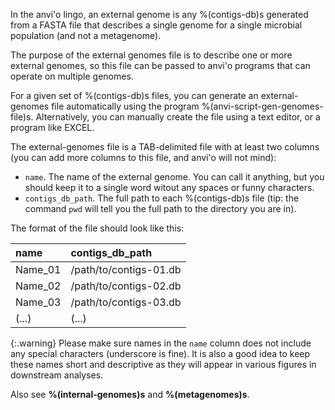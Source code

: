 In the anvi'o lingo, an external genome is any %(contigs-db)s generated from a FASTA file that describes a single genome for a single microbial population (and not a metagenome).

The purpose of the external genomes file is to describe one or more external genomes, so this file can be passed to anvi'o programs that can operate on multiple genomes.

For a given set of %(contigs-db)s files, you can generate an external-genomes file automatically using the program %(anvi-script-gen-genomes-file)s. Alternatively, you can manually create the file using a text editor, or a program like EXCEL.

The external-genomes file is a TAB-delimited file with at least two columns (you can add more columns to this file, and anvi'o will not mind):

* `name`. The name of the external genome. You can call it anything, but you should keep it to a single word witout any spaces or funny characters.
* `contigs_db_path`. The full path to each %(contigs-db)s file (tip: the command `pwd` will tell you the full path to the directory you are in).

The format of the file should look like this:

|name|contigs_db_path|
|:--|:--|
|Name_01|/path/to/contigs-01.db|
|Name_02|/path/to/contigs-02.db|
|Name_03|/path/to/contigs-03.db|
|(...)|(...)|

{:.warning}
Please make sure names in the `name` column does not include any special characters (underscore is fine). It is also a good idea to keep these names short and descriptive as they will appear in various figures in downstream analyses.

Also see **%(internal-genomes)s** and **%(metagenomes)s**.
